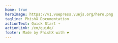 ```yaml
---
home: true
heroImage: https://v1.vuepress.vuejs.org/hero.png
tagline: PhishX Documentation
actionText: Quick Start →
actionLink: /en/guide/
footer: Made by PhishX with ❤️
---
```

